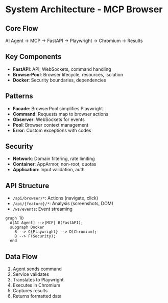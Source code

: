 # System Architecture - MCP Browser

## Core Flow
AI Agent → MCP → FastAPI → Playwright → Chromium → Results

## Key Components
- **FastAPI**: API, WebSockets, command handling
- **BrowserPool**: Browser lifecycle, resources, isolation
- **Docker**: Security boundaries, dependencies

## Patterns
- **Facade**: BrowserPool simplifies Playwright
- **Command**: Requests map to browser actions
- **Observer**: WebSockets for events
- **Pool**: Browser context management
- **Error**: Custom exceptions with codes

## Security
- **Network**: Domain filtering, rate limiting
- **Container**: AppArmor, non-root, quotas
- **Application**: Input validation, auth

## API Structure
- `/api/browser/*`: Actions (navigate, click)
- `/api/{feature}/*`: Analysis (screenshots, DOM)
- `/ws/events`: Event streaming

```mermaid
graph TD
  A[AI Agent] -->|MCP| B(FastAPI);
  subgraph Docker
    B --> C{Playwright} --> D[Chromium];
    B --> F(Security);
  end
```

## Data Flow
1. Agent sends command
2. Service validates
3. Translates to Playwright
4. Executes in Chromium
5. Captures results
6. Returns formatted data
